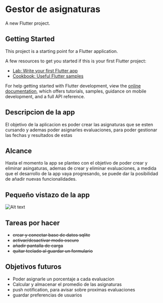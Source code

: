 # Gestor de asignaturas

A new Flutter project.

## Getting Started

This project is a starting point for a Flutter application.

A few resources to get you started if this is your first Flutter project:

- [Lab: Write your first Flutter app](https://docs.flutter.dev/get-started/codelab)
- [Cookbook: Useful Flutter samples](https://docs.flutter.dev/cookbook)

For help getting started with Flutter development, view the
[online documentation](https://docs.flutter.dev/), which offers tutorials,
samples, guidance on mobile development, and a full API reference.


## Descripcion de la app

El objetivo de la aplicacion es poder crear las asignaturas que se esten cursando y ademas
poder asignarles evaluaciones, para poder gestionar las fechas y resultados de estas

## Alcance

Hasta el momento la app se planteo con el objetivo de poder crear y eliminar asingaturas, ademas de
crear y eliminar evaluaciones, a medida que el desarrollo de la app vaya progresando, se puede dar
la posibilidad de añadir nuevas funcionalidades.

## Pequeño vistazo de la app

![Alt text](https://res.cloudinary.com/dsvtk5vvn/image/upload/v1671749688/gestor_de_asignaturas/Dise%C3%B1o_sin_t%C3%ADtulo_uxvwhf.png "screenshot de la app")

## Tareas por hacer

 * ~~crear y conectar base de datos sqlite~~
 * ~~activar/desactivar modo oscuro~~
 * ~~añadir pantalla de carga~~
 * ~~quitar teclado al guardar un formulario~~

 ## Objetivos futuros

 * Poder asignarle un porcentaje a cada evaluacion
 * Calcular y almacenar el promedio de las asignaturas
 * push notification, para avisar sobre proximas evaluaciones
 * guardar preferencias de usuarios
